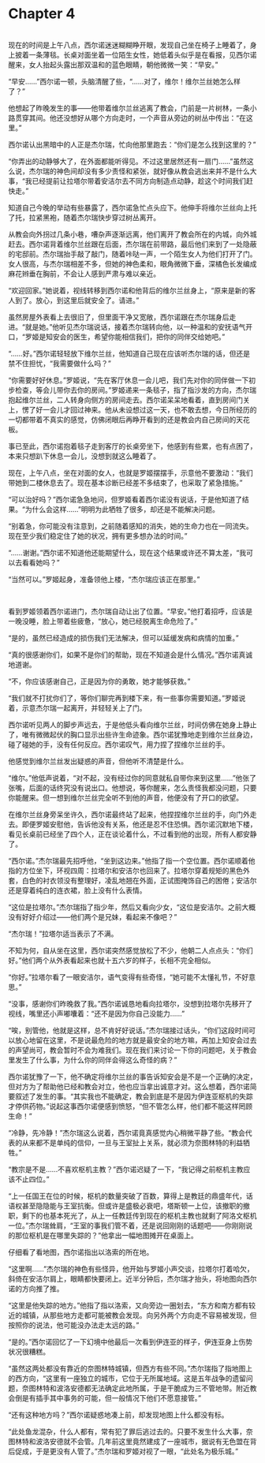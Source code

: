 # Chapter 4

<br>
现在的时间是上午八点，西尔诺迷迷糊糊睁开眼，发现自己坐在椅子上睡着了，身上披着一条薄毯。长桌对面坐着一位陌生女性，她低着头似乎是在看报，见西尔诺醒来，女人抬起头露出那双温和的蓝色眼睛，朝他微微一笑：“早安。”

“早安……”西尔诺一顿，头脑清醒了些，“……对了，维尔！维尔兰丝她怎么样了？”

他想起了昨晚发生的事——他带着维尔兰丝逃离了教会，门前是一片树林，一条小路贯穿其间。他还没想好从哪个方向走时，一个声音从旁边的树丛中传出：“在这里。”

西尔诺认出黑暗中的人正是杰尔瑞，忙向他那里跑去：“你们是怎么找到这里的？”

“你弄出的动静够大了，在外面都能听得见。不过这里居然还有一扇门……”虽然这么说，杰尔瑞的神色间却没有多少责怪和紧张，就好像从教会逃出来并不是什么大事，“我已经提前让拉塔尔带着安洁尔去不同方向制造点动静，趁这个时间我们赶快走。”

知道自己今晚的举动有些暴露了，西尔诺急忙点头应下。他伸手将维尔兰丝向上托了托，拉紧黑袍，随着杰尔瑞快步穿过树丛离开。

从教会向外拐过几条小巷，嘈杂声逐渐远离，他们离开了教会所在的内城，向外城赶去。西尔诺背着维尔兰丝跟在后面，杰尔瑞在前带路，最后他们来到了一处隐蔽的宅邸前。杰尔瑞抬手敲了敲门，随着咔哒一声，一个陌生女人为他们打开了门。女人很高，与杰尔瑞相差不多，但她的神色柔和，眼角微微下垂，深橘色长发编成麻花辫垂在胸前，不会让人感到严肃与难以亲近。

“欢迎回家。”她说着，视线转移到西尔诺和他背后的维尔兰丝身上，“原来是新的客人到了。放心，到这里后就安全了。请进。”

虽然房屋外表看上去很旧了，但里面干净又宽敞，西尔诺跟在杰尔瑞身后走进。“就是她。”他听见杰尔瑞说话，接着杰尔瑞转向他，以一种温和的安抚语气开口，“罗姬是知安会的医生，希望你能相信我们，把你的同伴交给她吧。”

“……好。”西尔诺轻轻放下维尔兰丝，他知道自己现在应该听杰尔瑞的话，但还是禁不住担忧，“我需要做什么吗？”

“你需要好好休息。”罗姬说，“先在客厅休息一会儿吧，我们先对你的同伴做一下初步检查，等会儿带你去你的房间。”罗姬递来一条毯子，指了指沙发的方向，杰尔瑞抱起维尔兰丝，二人转身向侧方的房间走去。西尔诺呆呆地看着，直到房间门关上，愣了好一会儿才回过神来。他从未设想过这一天，也不敢去想，今日所经历的一切都带着不真实的感觉，仿佛闭眼后再睁开看到的还是教会内自己房间的天花板。

事已至此，西尔诺抱着毯子走到客厅的长桌旁坐下，他感到有些累，也有点困了，本来只想趴下休息一会儿，没想到就这么睡着了。

现在，上午八点，坐在对面的女人，也就是罗姬摆摆手，示意他不要激动：“我们带她到二楼休息去了。现在基本诊断已经差不多结束了，也采取了紧急措施。”

“可以治好吗？”西尔诺急急地问，但罗姬看着西尔诺没有说话，于是他知道了结果。“为什么会这样……”明明为此牺牲了很多，却还是不能解决问题。

“别着急，你可能没有注意到，之前随着感知的消失，她的生命力也在一同流失。现在至少我们稳定住了她的状况，拥有更多想办法的时间。”

“……谢谢。”西尔诺不知道他还能期望什么，现在这个结果或许还不算太差，“我可以去看看她吗？”

“当然可以。”罗姬起身，准备领他上楼，“杰尔瑞应该正在那里。”

<br>

看到罗姬领着西尔诺进门，杰尔瑞自动让出了位置。“早安。”他打着招呼，应该是一晚没睡，脸上带着些疲惫，“放心，她已经脱离生命危险了。”

“是的，虽然已经造成的损伤我们无法解决，但可以延缓发病和病情的加重。”

“真的很感谢你们，如果不是你们的帮助，现在不知道会是什么情况。”西尔诺真诚地道谢。

“不，你应该感谢自己，正是因为你的勇敢，她才能够获救。”

“我们就不打扰你们了，等你们聊完再到楼下来，有一些事你需要知道。”罗姬说着，示意杰尔瑞一起离开，并轻轻关上了门。

西尔诺听见两人的脚步声远去，于是他低头看向维尔兰丝，时间仿佛在她身上静止了，唯有微微起伏的胸口显示出些许生命迹象。西尔诺犹豫地走到维尔兰丝身边，碰了碰她的手，没有任何反应。西尔诺叹气，用力捏了捏维尔兰丝的手。

他感觉到维尔兰丝发出疑惑的声音，但他听不清楚是什么。

“维尔。”他低声说着，“对不起，没有经过你的同意就私自带你来到这里……”他张了张嘴，后面的话终究没有说出口。他想说，等你醒来，怎么责怪我都没问题，只要你能醒来。但一想到维尔兰丝完全听不到他的声音，他便没有了开口的欲望。

在维尔兰丝身旁呆坐许久，西尔诺最终站了起来，他捏捏维尔兰丝的手，向门外走去。即便罗姬安慰他，告诉他没有关系，他还是忍不住恐惧。西尔诺沉默地下楼，看见长桌前已经坐了四个人，正在谈论着什么，不过看到他的出现，所有人都安静了。

“西尔诺。”杰尔瑞最先招呼他，“坐到这边来。”他指了指一个空位置。西尔诺顺着他指的方位坐下，环视四周：拉塔尔和安洁尔也回来了。拉塔尔穿着规矩的黑色外套，白色的衬衣领没有整理好，凌乱地翘在外面，正试图掩饰自己的困倦；安洁尔还是穿着纯白的连衣裙，脸上没有什么表情。

“这位是拉塔尔。”杰尔瑞指了指少年，然后又看向少女，“这位是安洁尔。之前大概没有好好介绍过——他们两个是兄妹，看起来不像吧？”

“杰尔瑞！”拉塔尔适当表示了不满。

不知为何，自从坐在这里，西尔诺突然感觉放松了不少，他朝二人点点头：“你们好。”他们两个从外表看起来也就十五六岁的样子，长相不完全相似。

“你好。”拉塔尔看了一眼安洁尔，语气变得有些奇怪，“她可能不太懂礼节，不好意思。”

“没事，感谢你们昨晚救了我。”西尔诺诚恳地看向拉塔尔，没想到拉塔尔先移开了视线，嘴里还小声嘟囔着：“还不是因为你自己没能力……”

“唉，别管他，他就是这样，总不肯好好说话。”杰尔瑞接过话头，“你们这段时间可以放心地留在这里，不是说最危险的地方就是最安全的地方嘛，再加上知安会过去的声望尚可，教会暂时不会为难我们。现在我们来讨论一下你的问题吧，关于教会里发生了什么事，为什么你的同伴会得这么奇怪的病？”

西尔诺犹豫了一下，他不确定将维尔兰丝的事告诉知安会是不是一个正确的决定，但对方为了帮助他已经和教会对立，他也应当拿出诚意才对。这么想着，西尔诺简要叙述了发生的事。“其实我也不能确定，教会到底是不是因为伊连亚枢机的失踪才停供药物。”说起这事西尔诺便感到愤怒，“但不管怎么样，他们都不能这样罔顾生命！”

“冷静，先冷静！”杰尔瑞这么说着，西尔诺竟真感觉内心稍微平静了些。“教会代表的从来都不是单纯的信仰，一旦与王室扯上关系，就必须为奈图林特的利益牺牲。”

“教宗是不是……不喜欢枢机主教？”西尔诺迟疑了一下，“我记得之前枢机主教应该不止四位。”

“上一任国王在位的时候，枢机的数量突破了百数，算得上是教廷的鼎盛年代，话语权甚至隐隐能与王室抗衡。但或许是盛极必衰吧，塔斯顿一上位，该撤职的撤职，剩下的也基本死光了，从上一任教廷传到现在的枢机主教也就剩了阿洛文枢机一位。”杰尔瑞耸肩，“王室的事我们管不着，还是说回刚刚的话题吧——你刚刚说的那位枢机是在哪里失踪的？”他拿出一幅地图摊开在桌面上。

仔细看了看地图，西尔诺指出以洛索的所在地。

“这里啊……”杰尔瑞的神色有些怪异，他开始与罗姬小声交谈，拉塔尔打着哈欠，斜倚在安洁尔肩上，眼睛都快要闭上。近半分钟后，杰尔瑞才抬头，将地图向西尔诺的方向推了推。

“这里是他失踪的地方。”他指了指以洛索，又向旁边一圈划去，“东方和南方都有较近的城镇，从那些地方走都可能被教会发现。向另外两个方向走不容易被发现，但按照你的说法，他可能没办法走太远的路。”

“是的。”西尔诺回忆了一下幻境中他最后一次看到伊连亚的样子，伊连亚身上伤势状况很糟糕。

“虽然这两处都没有靠近的奈图林特城镇，但西方有些不同。”杰尔瑞指了指地图上的西方向，“这里有一座独立的城市，它位于无所属地域。这是五年战争的遗留问题，奈图林特和波洛安德都无法确定此地所属，于是干脆成为三不管地带。附近教会倒是有插手其中事务的可能，但一般情况下他们不愿意接管。”

“还有这种地方吗？”西尔诺疑惑地凑上前，却发现地图上什么都没有标。

“此处鱼龙混杂，什么人都有，常有犯了罪后逃过去的。只要不发生什么大事，奈图林特和波洛安德就不会管。几年前这里竟然建成了一座城市，据说有无色盟在背后促成，于是更没有人管了。”杰尔瑞和罗姬对视了一眼，“此处名为极乐城。”
